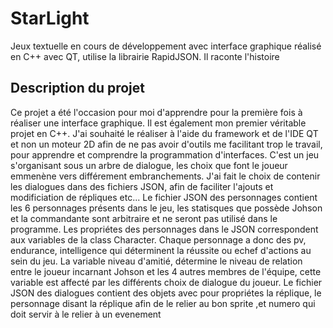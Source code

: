 # StarLight
Jeux textuelle en cours de développement avec interface graphique réalisé en C++ avec QT, utilise la librairie RapidJSON.
Il raconte l'histoire

## Description du projet 

Ce projet a été l'occasion pour moi d'apprendre pour la première fois à réaliser une interface graphique. Il est également mon premier véritable projet en C++. J'ai souhaité le réaliser à l'aide du framework et de l'IDE QT et non un moteur 2D afin de ne pas avoir d'outils me facilitant trop le travail, pour apprendre et comprendre la programmation d'interfaces. C'est un jeu s'organisant sous un arbre de dialogue, les choix que font le joueur emmenène vers différement embranchements. J'ai fait le choix de contenir les dialogues dans des fichiers JSON, afin de faciliter l'ajouts et modificiation de répliques etc... Le fichier JSON des personnages contient les 6 personnages présents dans le jeu, les statisques que possède Johson et la commandante sont arbitraire et ne seront pas utilisé dans le programme. Les propriétes des personnages dans le JSON correspondent aux variables de la class Character. Chaque personnage a donc des pv, endurance, intelligence qui déterminent la réussite ou echef d'actions au sein du jeu. La variable niveau d'amitié, détermine le niveau de relation entre le joueur incarnant Johson et les 4 autres membres de l'équipe, cette variable est affecté par les différents choix de dialogue du joueur. Le fichier JSON des dialogues contient des objets avec pour propriétes la réplique, le personnage disant la réplique afin de le relier au bon sprite ,et numero qui doit servir à le relier à un evenement  
